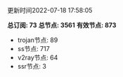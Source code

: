 更新时间2022-07-18 17:58:05

**总订阅: 73**
**总节点: 3561**
**有效节点: 873**
- trojan节点: 89
- ss节点: 717
- v2ray节点: 64
- ssr节点: 3
